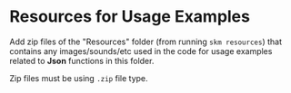 # Resources for Usage Examples

Add zip files of the "Resources" folder (from running `skm resources`) that contains any images/sounds/etc used in the code for usage examples related to **Json** functions in this folder.

Zip files must be using `.zip` file type.
